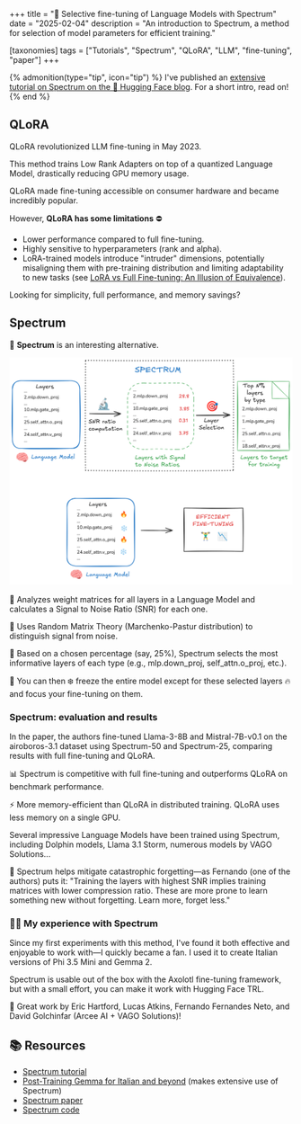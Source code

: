 +++
title = "🎯 Selective fine-tuning of Language Models with Spectrum"
date = "2025-02-04"
description = "An introduction to Spectrum, a method for selection of model parameters for efficient training."

[taxonomies]
tags = ["Tutorials", "Spectrum", "QLoRA", "LLM", "fine-tuning", "paper"]
+++

{% admonition(type="tip", icon="tip") %}
I've published an [extensive tutorial on Spectrum on the 🤗 Hugging Face blog](https://huggingface.co/blog/anakin87/spectrum).
For a short intro, read on!
{% end %}


<!-- toc -->


## QLoRA
QLoRA revolutionized LLM fine-tuning in May 2023.

This method trains Low Rank Adapters on top of a quantized Language Model, drastically reducing GPU memory usage.

QLoRA made fine-tuning accessible on consumer hardware and became incredibly popular.


However, **QLoRA has some limitations** ⛔
- Lower performance compared to full fine-tuning.
- Highly sensitive to hyperparameters (rank and alpha).
- LoRA-trained models introduce "intruder" dimensions, potentially misaligning them with pre-training distribution and limiting adaptability to new tasks (see [LoRA vs Full Fine-tuning: An Illusion of Equivalence](https://arxiv.org/abs/2410.21228)).


Looking for simplicity, full performance, and memory savings?

## Spectrum
🎯 **Spectrum** is an interesting alternative.

![Spectrum diagram](https://github.com/anakin87/gemma-neogenesis/blob/main/images/spectrum_diagram.png?raw=true)

🔬 Analyzes weight matrices for all layers in a Language Model and calculates a Signal to Noise Ratio (SNR) for each one.

🔹 Uses Random Matrix Theory (Marchenko-Pastur distribution) to distinguish signal from noise.

🔹 Based on a chosen percentage (say, 25%), Spectrum selects the most informative layers of each type (e.g., mlp.down_proj, self_attn.o_proj, etc.).

🔹 You can then ❄️ freeze the entire model except for these selected layers 🔥 and focus your fine-tuning on them.


### Spectrum: evaluation and results

In the paper, the authors fine-tuned Llama-3-8B and Mistral-7B-v0.1 on the airoboros-3.1 dataset using Spectrum-50 and Spectrum-25, comparing results with full fine-tuning and QLoRA.

📊 Spectrum is competitive with full fine-tuning and outperforms QLoRA on benchmark performance.

⚡ More memory-efficient than QLoRA in distributed training. QLoRA uses less memory on a single GPU.

Several impressive Language Models have been trained using Spectrum, including Dolphin models, Llama 3.1 Storm, numerous models by VAGO Solutions...

💎 Spectrum helps mitigate catastrophic forgetting—as Fernando (one of the authors) puts it:
"Training the layers with highest SNR implies training matrices with lower compression ratio. These are more prone to learn something new without forgetting. Learn more, forget less."


### 🙋‍♂️ My experience with Spectrum
Since my first experiments with this method, I've found it both effective and enjoyable to work with—I quickly became a fan.
I used it to create Italian versions of Phi 3.5 Mini and Gemma 2.

Spectrum is usable out of the box with the Axolotl fine-tuning framework,
but with a small effort, you can make it work with Hugging Face TRL.

🙏 Great work by Eric Hartford, Lucas Atkins, Fernando Fernandes Neto, and David Golchinfar (Arcee AI + VAGO Solutions)!

## 📚 Resources
- [Spectrum tutorial](https://huggingface.co/blog/anakin87/spectrum)
- [Post-Training Gemma for Italian and beyond](https://www.kaggle.com/code/anakin87/post-training-gemma-for-italian-and-beyond) (makes extensive use of Spectrum)
- [Spectrum paper](https://arxiv.org/abs/2406.06623)
- [Spectrum code](https://github.com/cognitivecomputations/spectrum)